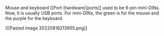 Mouse and keyboard [[Port (hardware)|ports]] used to be 6-pin mini-DINs. Now, it is usually USB ports. For mini-DINs, the green is for the mouse and the purple for the keyboard.

![[Pasted image 20220816213955.png]]